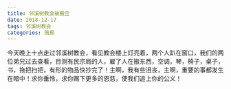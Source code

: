```yaml
---
title: 邻溪树教会被搬空
date: 2018-12-17
tags: 邻溪树教会
categories: 简报
---
```

今天晚上十点走过邻溪树教会，看见教会楼上灯亮着，两个人趴在窗口，我们的两位弟兄过去查看，目测有民宗局的人，雇了人在搬东西，空调，琴，椅子，桌子，书，拖把扫把，有形的物品快抄完了！主啊，我有些沮丧，主啊，重要的事都发生在暗中！求你垂怜，求你赐下更多的恩慈，使我们追上你的公义！